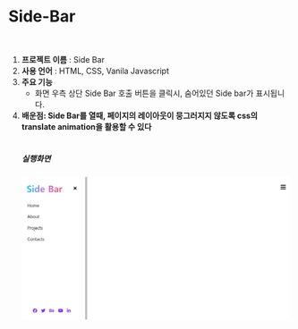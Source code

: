 # Side-Bar

<br>
<ol>
  <li><strong>프로젝트 이름</strong> : Side Bar</li>
  <li><strong>사용 언어</strong> : HTML, CSS, Vanila Javascript</li>
  <li><strong>주요 기능</strong> 
    <ul>
      <li>화면 우측 상단 Side Bar 호출 버튼을 클릭시, 숨어있던 Side bar가 표시됩니다.</li>
    </ul>
   </li> 
  <li><strong>배운점: Side Bar를 열때, 페이지의 레이아웃이 뭉그러지지 않도록 css의 translate animation을 활용할 수 있다</li>

  <br>

  <h5> 실행화면 </h5>
  <img src = "sample1.jpg" width=520px>
  <p>
  </p>
